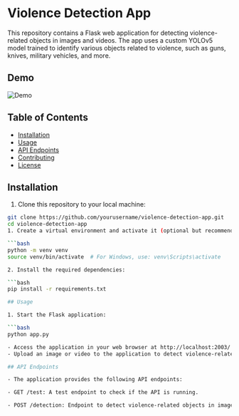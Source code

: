 # Violence Detection App

This repository contains a Flask web application for detecting violence-related objects in images and videos. The app uses a custom YOLOv5 model trained to identify various objects related to violence, such as guns, knives, military vehicles, and more.

## Demo

![Demo](demo.gif)

## Table of Contents

- [Installation](#installation)
- [Usage](#usage)
- [API Endpoints](#api-endpoints)
- [Contributing](#contributing)
- [License](#license)

## Installation

1. Clone this repository to your local machine:

```bash
git clone https://github.com/yourusername/violence-detection-app.git
cd violence-detection-app
1. Create a virtual environment and activate it (optional but recommended):

```bash
python -m venv venv
source venv/bin/activate  # For Windows, use: venv\Scripts\activate

2. Install the required dependencies:

```bash
pip install -r requirements.txt

## Usage

1. Start the Flask application:

```bash
python app.py

- Access the application in your web browser at http://localhost:2003/.
- Upload an image or video to the application to detect violence-related objects.

## API Endpoints

- The application provides the following API endpoints:

- GET /test: A test endpoint to check if the API is running.

- POST /detection: Endpoint to detect violence-related objects in images or videos. Accepts image and video files in the request.


